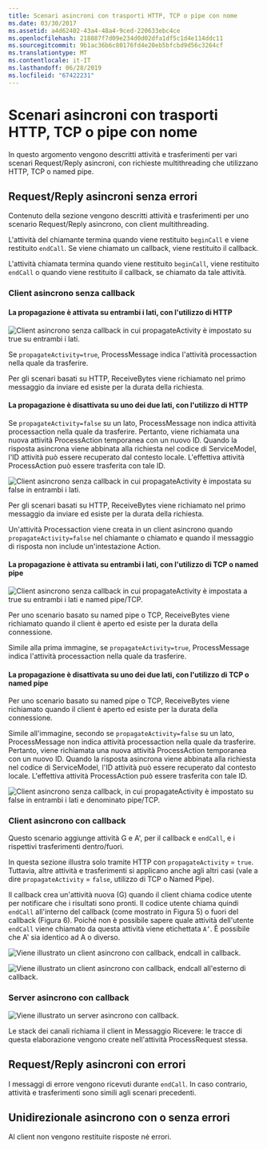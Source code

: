 ```yaml
---
title: Scenari asincroni con trasporti HTTP, TCP o pipe con nome
ms.date: 03/30/2017
ms.assetid: a4d62402-43a4-48a4-9ced-220633ebc4ce
ms.openlocfilehash: 218887f7d09e234d0d02dfa1df5c1d4e114ddc11
ms.sourcegitcommit: 9b1ac36b6c80176fd4e20eb5bfcbd9d56c3264cf
ms.translationtype: MT
ms.contentlocale: it-IT
ms.lasthandoff: 06/28/2019
ms.locfileid: "67422231"
---
```

# <a name="asynchronous-scenarios-using-http-tcp-or-named-pipe"></a>Scenari asincroni con trasporti HTTP, TCP o pipe con nome
In questo argomento vengono descritti attività e trasferimenti per vari scenari Request/Reply asincroni, con richieste multithreading che utilizzano HTTP, TCP o named pipe.  
  
## <a name="asynchronous-requestreply-without-errors"></a>Request/Reply asincroni senza errori  
 Contenuto della sezione vengono descritti attività e trasferimenti per uno scenario Request/Reply asincrono, con client multithreading.  
  
 L'attività del chiamante termina quando viene restituito `beginCall` e viene restituito `endCall`. Se viene chiamato un callback, viene restituito il callback.  
  
 L'attività chiamata termina quando viene restituito `beginCall`, viene restituito `endCall` o quando viene restituito il callback, se chiamato da tale attività.  
  
### <a name="asynchronous-client-without-callback"></a>Client asincrono senza callback  
  
#### <a name="propagation-is-enabled-on-both-sides-using-http"></a>La propagazione è attivata su entrambi i lati, con l'utilizzo di HTTP  
 ![Client asincrono senza callback in cui propagateActivity è impostato su true su entrambi i lati.](./media/asynchronous-scenarios-using-http-tcp-or-named-pipe/asynchronous-client-no-callback.gif)   
  
 Se `propagateActivity=true`, ProcessMessage indica l'attività processaction nella quale da trasferire.  
  
 Per gli scenari basati su HTTP, ReceiveBytes viene richiamato nel primo messaggio da inviare ed esiste per la durata della richiesta.  
  
#### <a name="propagation-is-disabled-on-either-sides-using-http"></a>La propagazione è disattivata su uno dei due lati, con l'utilizzo di HTTP  
 Se `propagateActivity=false` su un lato, ProcessMessage non indica attività processaction nella quale da trasferire. Pertanto, viene richiamata una nuova attività ProcessAction temporanea con un nuovo ID. Quando la risposta asincrona viene abbinata alla richiesta nel codice di ServiceModel, l'ID attività può essere recuperato dal contesto locale. L'effettiva attività ProcessAction può essere trasferita con tale ID.  
  
 ![Client asincrono senza callback in cui propagateActivity è impostata su false in entrambi i lati.](./media/asynchronous-scenarios-using-http-tcp-or-named-pipe/asynchronous-scenario-propagation-disabled-either-side.gif)  
    
 Per gli scenari basati su HTTP, ReceiveBytes viene richiamato nel primo messaggio da inviare ed esiste per la durata della richiesta.  
  
 Un'attività Processaction viene creata in un client asincrono quando `propagateActivity=false` nel chiamante o chiamato e quando il messaggio di risposta non include un'intestazione Action.  
  
#### <a name="propagation-is-enabled-on-both-sides-using-tcp-or-named-pipe"></a>La propagazione è attivata su entrambi i lati, con l'utilizzo di TCP o named pipe  
 ![Client asincrono senza callback in cui propagateActivity è impostata a true su entrambi i lati e named pipe/TCP.](./media/asynchronous-scenarios-using-http-tcp-or-named-pipe/asynchronous-scenario-propagation-enabled-using-tcp.gif)  
  
 Per uno scenario basato su named pipe o TCP, ReceiveBytes viene richiamato quando il client è aperto ed esiste per la durata della connessione.  
  
 Simile alla prima immagine, se `propagateActivity=true`, ProcessMessage indica l'attività processaction nella quale da trasferire.  
  
#### <a name="propagation-is-disabled-on-either-sides-using-tcp-or-named-pipe"></a>La propagazione è disattivata su uno dei due lati, con l'utilizzo di TCP o named pipe  
 Per uno scenario basato su named pipe o TCP, ReceiveBytes viene richiamato quando il client è aperto ed esiste per la durata della connessione.  
  
 Simile all'immagine, secondo se `propagateActivity=false` su un lato, ProcessMessage non indica attività processaction nella quale da trasferire. Pertanto, viene richiamata una nuova attività ProcessAction temporanea con un nuovo ID. Quando la risposta asincrona viene abbinata alla richiesta nel codice di ServiceModel, l'ID attività può essere recuperato dal contesto locale. L'effettiva attività ProcessAction può essere trasferita con tale ID.  
  
 ![Client asincrono senza callback, in cui propagateActivity è impostato su false in entrambi i lati e denominato pipe/TCP.](./media/asynchronous-scenarios-using-http-tcp-or-named-pipe/asynchronous-scenario-propagation-disabled-using-tcp.gif)  
    
### <a name="asynchronous-client-with-callback"></a>Client asincrono con callback  
 Questo scenario aggiunge attività G e A', per il callback e `endCall`, e i rispettivi trasferimenti dentro/fuori.  
  
 In questa sezione illustra solo tramite HTTP con `propagateActivity` = `true`. Tuttavia, altre attività e trasferimenti si applicano anche agli altri casi (vale a dire `propagateActivity` = `false`, utilizzo di TCP o Named Pipe).  
  
 Il callback crea un'attività nuova (G) quando il client chiama codice utente per notificare che i risultati sono pronti. Il codice utente chiama quindi `endCall` all'interno del callback (come mostrato in Figura 5) o fuori del callback (Figura 6). Poiché non è possibile sapere quale attività dell'utente `endCall` viene chiamato da questa attività viene etichettata `A’`. È possibile che A' sia identico ad A o diverso.  
  
 ![Viene illustrato un client asincrono con callback, endcall in callback.](./media/asynchronous-scenarios-using-http-tcp-or-named-pipe/asynchronous-client-callback-endcall-in-callback.gif)  
    
 ![Viene illustrato un client asincrono con callback, endcall all'esterno di callback.](./media/asynchronous-scenarios-using-http-tcp-or-named-pipe/asynchronous-client-callback-endcall-outside-callback.gif)  
    
### <a name="asynchronous-server-with-callback"></a>Server asincrono con callback  
 ![Viene illustrato un server asincrono con callback.](./media/asynchronous-scenarios-using-http-tcp-or-named-pipe/asynchronous-server-callback.gif)  
    
 Le stack dei canali richiama il client in Messaggio Ricevere: le tracce di questa elaborazione vengono create nell'attività ProcessRequest stessa.  
  
## <a name="asynchronous-requestreply-with-errors"></a>Request/Reply asincroni con errori  
 I messaggi di errore vengono ricevuti durante `endCall`. In caso contrario, attività e trasferimenti sono simili agli scenari precedenti.  
  
## <a name="asynchronous-one-way-with-or-without-errors"></a>Unidirezionale asincrono con o senza errori  
 Al client non vengono restituite risposte né errori.
